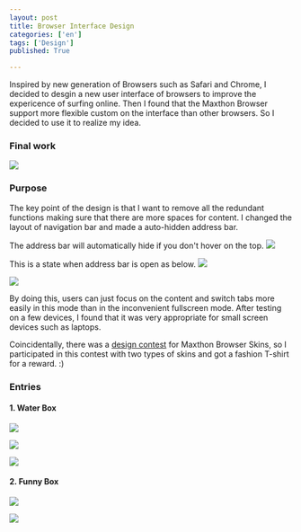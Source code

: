```yaml
---
layout: post
title: Browser Interface Design
categories: ['en']
tags: ['Design']
published: True

---
```


Inspired by new generation of Browsers such as Safari and Chrome, I decided to desgin a new user interface of browsers to improve the expericence of surfing online. Then I found that the Maxthon Browser support more flexible custom on the interface than other browsers. So I decided to use it to realize my idea.

### Final work
![](https://ww1.sinaimg.cn/large/6d0af205jw1ew71fdec2tj20zk0bq40h.jpg)

### Purpose
The key point of the design is that I want to remove all the redundant functions making sure that there are more spaces for content. I changed the layout of navigation bar and made a auto-hidden address bar. 

The address bar will automatically hide if you don't hover on the top.
![](https://ww4.sinaimg.cn/large/6d0af205jw1ew71c3k3ilj20si03a74y.jpg)


This is a state when address bar is open as below.
![](https://ww2.sinaimg.cn/large/6d0af205jw1ew71dw3c5uj20s903z3zt.jpg)

![](https://ww3.sinaimg.cn/large/6d0af205jw1ez4tqv7fq0g20zk03wtfd.gif)

By doing this, users can just focus on the content and switch tabs more easily in this mode than in the inconvenient fullscreen mode. After testing on a few devices, I found that it was very appropriate for small screen devices such as laptops.

Coincidentally, there was a [design contest](http://old-bbs.maxthon.cn/thread-538576-1-1.html) for Maxthon Browser Skins, so I participated in this contest with two types of skins and got a fashion T-shirt for a reward. :)

### Entries

#### 1. Water Box
![](https://ww2.sinaimg.cn/large/6d0af205jw1ew71ra11qbj202s02s748.jpg)

![](https://ww4.sinaimg.cn/large/6d0af205jw1ew71hcfthkj20sc03dtad.jpg)

![](https://ww2.sinaimg.cn/large/6d0af205jw1ew71gqjtxfj20sg0k0dky.jpg)

#### 2. Funny Box
![](https://ww1.sinaimg.cn/large/6d0af205jw1ew71qy5gklj202s02sq2s.jpg)

![](https://ww2.sinaimg.cn/large/6d0af205jw1ew71beqp02j20sg0k0jw0.jpg)